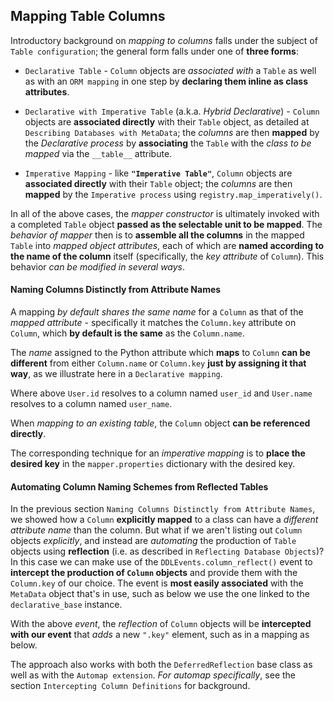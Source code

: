 ## Mapping Table Columns

Introductory background on _mapping to columns_ falls under the subject of `Table configuration`; the general form falls under one of __three forms__:

* `Declarative Table` - `Column` objects are _associated with_ a `Table` as well as with an `ORM mapping` in one step by __declaring them inline as class attributes__.

* `Declarative with Imperative Table` (a.k.a. _Hybrid Declarative_) - `Column` objects are __associated directly__ with their `Table` object, as detailed at `Describing Databases with MetaData`; the _columns_ are then __mapped__ by the _Declarative process_ by __associating__ the `Table` with the _class to be mapped_ via the `__table__` attribute.

* `Imperative Mapping` - like __`"Imperative Table"`__, `Column` objects are __associated directly__ with their `Table` object; the _columns_ are then __mapped__ by the `Imperative process` using `registry.map_imperatively()`.

In all of the above cases, the _mapper constructor_ is ultimately invoked with a completed `Table` object __passed as the selectable unit to be mapped__. The _behavior of mapper_ then is to __assemble all the columns__ in the mapped `Table` into _mapped object attributes_, each of which are __named according to the name of the column__ itself (specifically, the _key attribute_ of `Column`). This behavior _can be modified in several ways_.


#### Naming Columns Distinctly from Attribute Names

A mapping _by default shares the same name_ for a `Column` as that of the _mapped attribute_ - specifically it matches the `Column.key` attribute on `Column`, which __by default is the same__ as the `Column.name`.

The _name_ assigned to the Python attribute which __maps__ to `Column` __can be different__ from either `Column.name` or `Column.key` __just by assigning it that way__, as we illustrate here in a `Declarative mapping`.

Where above `User.id` resolves to a column named `user_id` and `User.name` resolves to a column named `user_name`.

When _mapping to an existing table_, the `Column` object __can be referenced directly__.

The corresponding technique for an _imperative mapping_ is to __place the desired key__ in the `mapper.properties` dictionary with the desired key.


#### Automating Column Naming Schemes from Reflected Tables

In the previous section `Naming Columns Distinctly from Attribute Names`, we showed how a `Column` __explicitly mapped__ to a class can have a _different attribute name_ than the column. But what if we aren't listing out `Column` objects _explicitly_, and instead are _automating_ the production of `Table` objects using __reflection__ (i.e. as described in `Reflecting Database Objects`)? In this case we can make use of the `DDLEvents.column_reflect()` event to __intercept the production of `Column` objects__ and provide them with the `Column.key` of our choice. The event is __most easily associated__ with the `MetaData` object that's in use, such as below we use the one linked to the `declarative_base` instance.

With the above _event_, the _reflection_ of `Column` objects will be __intercepted with our event__ that _adds_ a new `".key"` element, such as in a mapping as below.

The approach also works with both the `DeferredReflection` base class as well as with the `Automap extension`. _For automap specifically_, see the section `Intercepting Column Definitions` for background.

